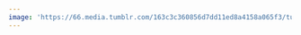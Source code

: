 ```yaml
---
image: 'https://66.media.tumblr.com/163c3c360856d7dd11ed8a4158a065f3/tumblr_ndn3rpExUP1tbdx3so1_1280.jpg'
---
```

